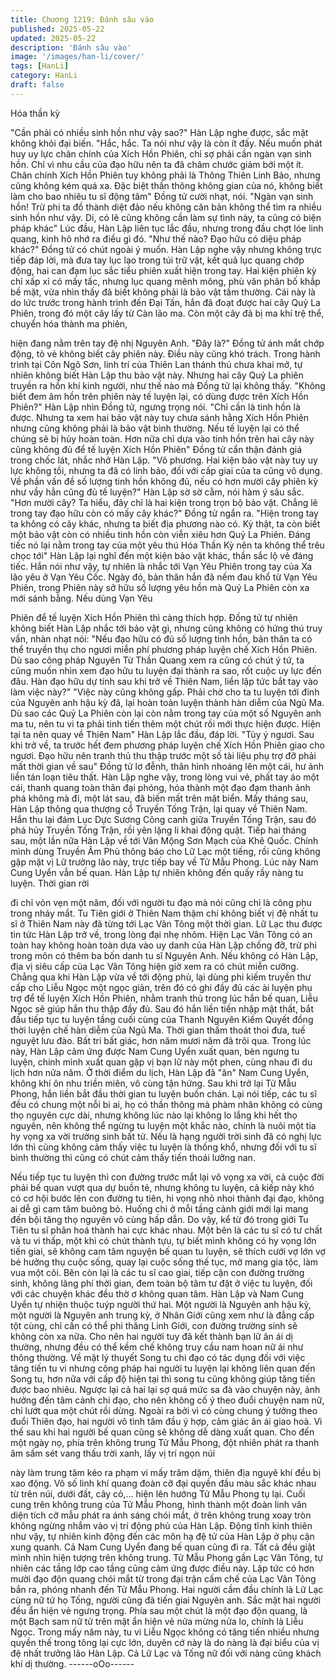 ```yaml
---
title: Chương 1219: Đánh sâu vào
published: 2025-05-22
updated: 2025-05-22
description: 'Đánh sâu vào'
image: '/images/han-li/cover/'
tags: [HanLi]
category: HanLi
draft: false
---
```


Hóa thần kỳ

"Cần phải có nhiều sinh hồn như vậy sao?" Hàn Lập nghe được,
sắc mặt không khỏi đại biến.
"Hắc, hắc. Ta nói như vậy là còn ít đấy. Nếu muốn phát huy uy lực
chân chính của Xích Hồn Phiên, chỉ sợ phải cần ngàn vạn sinh
hồn. Chỉ vì nhu cầu của đạo hữu nên ta đã châm chước giảm bới
một ít. Chân chính Xích Hồn Phiên tuy không phải là Thông Thiên
Linh Bảo, nhưng cũng không kém quá xa. Đặc biệt thần thông
không gian của nó, không biết làm cho bao nhiêu tu sĩ động tâm"
Đồng tử cười nhạt, nói.
"Ngàn vạn sinh hồn! Trừ phi ta đồ thành diệt đảo nếu không căn
bản không thể tìm ra nhiều sinh hồn như vậy. Di, có lẽ cũng không
cần làm sự tình này, ta cũng có biện pháp khác" Lúc đầu, Hàn
Lập liên tục lắc đầu, nhưng trong đầu chợt lóe linh quang, kinh hô
nhớ ra điều gì đó.
"Như thế nào? Đạo hữu có diệu pháp khác?" Đồng tử có chút
ngoài ý muốn.
Hàn Lập nghe vậy nhưng không trực tiếp đáp lời, mà đưa tay lục
lạo trong túi trữ vật, kết quả lục quang chớp động, hai can đạm
lục sắc tiểu phiên xuất hiện trong tay.
Hai kiện phiên kỳ chỉ xấp xỉ có mấy tấc, nhưng lục quang mênh
mông, phù văn phân bố khắp bề mặt, vừa nhìn thấy đã biết không
phải là bảo vật tầm thường.
Cái này là do lức trước trong hành trình đến Đại Tấn, hắn đã đoạt
được hai cây Quỷ La Phiên, trong đó một cây lấy từ Càn lão ma.
Còn một cây đã bị ma khí trệ thể, chuyển hóa thành ma phiên,

hiện đang nằm trên tay đệ nhị Nguyên Anh.
"Đây là?"
Đồng tử ánh mắt chớp động, tỏ vẻ không biết cây phiên này. Điều
này cũng khó trách. Trong hành trình tại Côn Ngô Sơn, linh trí của
Thiên Lan thánh thú chưa khai mở, tự nhiên không biết Hàn Lập
thu bảo vật này. Nhưng hai cây Quỷ La phiên truyền ra hồn khí
kinh người, như thế nào mà Đồng tử lại không thấy.
"Không biết đem âm hồn trên phiên này tế luyện lại, có dùng được
trên Xích Hồn Phiên?" Hàn Lập nhìn Đồng tử, ngưng trọng nói.
"Chỉ cần là tinh hồn là được. Nhưng ta xem hai bảo vật này tuy
chưa sánh hằng Xích Hồn Phiên nhưng cũng không phải là bảo
vật bình thường. Nếu tế luyện lại có thể chúng sẽ bị hủy hoàn
toàn. Hơn nữa chỉ dựa vào tinh hồn trên hai cây này cũng không
đủ để tế luyện Xích Hồn Phiên" Đồng tử cẩn thận đánh giá trong
chốc lát, nhắc nhở Hàn Lập.
"Vô phương. Hai kiện bảo vật này tuy uy lực không tồi, nhưng ta
đã có linh bảo, đối với cấp giai của ta cũng vô dụng. Về phần vấn
đề số lượng tinh hồn không đủ, nếu có hơn mười cây phiên kỳ
như vầy hẳn cũng đủ tế luyện?" Hàn Lập sờ sờ cằm, nói hàm ý
sâu sắc.
"Hơn mười cây? Ta hiểu, đây chỉ là hai kiện trong trọn bộ bảo vật.
Chẳng lẽ trong tay đạo hữu còn có mấy cây khác?" Đồng tử ngẩn
ra.
"Hiện trong tay ta không có cây khác, nhưng ta biết địa phương
nào có. Kỳ thật, ta còn biết một bảo vật còn có nhiều tinh hồn còn
viễn xiêu hơn Quỷ La Phiên. Đáng tiếc nó lại nằm trong tay của
một yêu thú Hóa Thần Kỳ nên ta không thể trêu chọc tới" Hàn Lập
lại nghĩ đến một kiện bảo vật khác, thần sắc lộ vẻ đáng tiếc.
Hắn nói như vậy, tự nhiên là nhắc tới Vạn Yêu Phiên trong tay
của Xa lão yêu ở Vạn Yêu Cốc. Ngày đó, bản thân hắn đã nếm
đau khổ từ Vạn Yêu Phiên, trong Phiên này sở hữu số lượng yêu
hồn mà Quỷ La Phiên còn xa mới sánh bằng. Nếu dùng Vạn Yêu

Phiên để tế luyện Xích Hồn Phiên thì càng thích hợp.
Đồng tử tự nhiên không biết Hàn Lập nhắc tới bảo vật gì, nhưng
cũng không có hứng thú truy vấn, nhàn nhạt nói:
"Nếu đạo hữu có đủ số lượng tinh hồn, bản thân ta có thể truyền
thụ cho ngươi miễn phí phương pháp luyện chế Xích Hồn Phiên.
Dù sao công pháp Nguyên Từ Thần Quang xem ra cũng có chút ý
tứ, ta cũng muốn nhìn xem đạo hữu tu luyện đại thành ra sao, rốt
cuộc uy lực đến đâu. Hàn đạo hữu dự tính sau khi trở về Thiên
Nam, liền lập tức bắt tay vào làm việc này?"
"Việc này cũng không gấp. Phải chờ cho ta tu luyện tới đỉnh của
Nguyên anh hậu kỳ đã, lại hoàn toàn luyện thành hàn diễm của
Ngũ Ma. Dù sao các Quỷ La Phiên còn lại còn nằm trong tay của
một số Nguyên anh ma tu, nên tu vi ta phải tinh tiến thêm một
chút rồi mới thực hiện được. Hiện tại ta nên quay về Thiên Nam"
Hàn Lập lắc đầu, đáp lời.
"Tùy ý ngươi. Sau khi trở về, ta trước hết đem phương pháp luyện
chế Xích Hồn Phiên giao cho ngươi. Đạo hữu nên tranh thủ thu
thập trước một số tài liệu phụ trợ đỡ phải mất thời gian về sau"
Đồng tử lơ đễnh, thân hình nhoáng lên một cái, hư ảnh liền tán
loạn tiêu thất.
Hàn Lập nghe vậy, trong lòng vui vẻ, phất tay áo một cái, thanh
quang toàn thân đại phóng, hóa thành một đạo đạm thanh ảnh
phá không mà đi, một lát sau, đã biến mất trên mặt biển. Mấy
tháng sau, Hàn Lập thông qua thượng cổ Truyền Tống Trận, lại
quay về Thiên Nam.
Hắn thu lại đám Lục Dực Sương Công canh giữa Truyền Tống
Trận, sau đó phá hủy Truyền Tống Trận, rồi yên lặng li khai động
quật. Tiếp hai tháng sau, một lần nữa Hàn Lập về tới Vân Mộng
Sơn Mạch của Khê Quốc. Chính mình dùng Truyền Âm Phù
thông báo cho Lữ Lạc một tiếng, rồi cũng không gặp mặt vị Lữ
trưởng lão này, trực tiếp bay về Tử Mẫu Phong. Lúc này Nam
Cung Uyển vẫn bế quan.
Hàn Lập tự nhiên không đến quấy rầy nàng tu luyện. Thời gian rời

đi chỉ vỏn vẹn một năm, đối với người tu đạo mà nói cũng chỉ là
công phu trong nháy mắt.
Tu Tiên giới ở Thiên Nam thậm chí không biết vị đệ nhất tu sĩ ở
Thiên Nam này đã từng tới Lạc Vân Tông một thời gian. Lữ Lạc
thu được tin tức Hàn Lập trở về, trong lòng đại nhẹ nhõm. Hiện
Lạc Vân Tông có an toàn hay không hoàn toàn dựa vào uy danh
của Hàn Lập chống đỡ, trừ phi trong môn có thêm ba bốn danh tu
sĩ Nguyên Anh. Nếu không có Hàn Lập, địa vị siêu cấp của Lạc
Vân Tông hiện giờ xem ra có chút miễn cưỡng.
Chẳng qua khi Hàn Lập vừa về tới động phủ, lại dùng phi kiếm
truyền thư cấp cho Liễu Ngọc một ngọc giản, trên đó có ghi đầy
đủ các ài luyện phụ trợ để tế luyện Xích Hồn Phiên, nhằm tranh
thủ trong lúc hắn bế quan, Liễu Ngọc sẽ giúp hắn thu thập đầy đủ.
Sau đó hắn liền tiến nhập mật thất, bắt đầu tiếp tục tu luyện tầng
cuối cùng của Thanh Nguyên Kiếm Quyết đồng thời luyện chế
hàn diễm của Ngũ Ma.
Thời gian thấm thoát thoi đưa, tuế nguyệt lưu đào. Bất tri bất giác,
hơn năm mươi năm đã trôi qua. Trong lúc này, Hàn Lập cảm ứng
được Nam Cung Uyển xuất quan, bèn ngưng tu luyện, chính
mình xuất quan gặp vị bạn lữ này một phen, cùng nhau đi du lịch
hơn nửa năm.
Ở thời điểm du lịch, Hàn Lập đã "ăn" Nam Cung Uyển, không khí
ôn nhu triền miên, vô cùng tận hứng. Sau khi trở lại Tử Mẫu
Phong, hắn liền bắt đầu thời gian tu luyện buồn chán.
Lại nói tiếp, các tu sĩ đều có chung một nỗi bi ai, họ có thần thông
mà phàm nhân không có cùng thọ nguyên cực dài, nhưng không
lúc nào lại không lo lắng khi hết thọ nguyên, nên không thể ngừng
tu luyện một khắc nào, chính là nuôi một tia hy vọng xa vời trường
sinh bất tử.
Nếu là hạng người trời sinh đã có nghị lực lớn thì cũng không
cảm thấy việc tu luyện là thống khổ, nhưng đối với tu sĩ bình
thường thì cũng có chút cảm thấy tiến thoái lưỡng nan.

Nếu tiếp tục tu luyện thì con đường trước mắt lại vô vọng xa vời,
cả cuộc đời phải bế quan vượt qua dự buồn tẻ, nhưng không tu
luyện, cả kiếp này khó có cơ hội bước lên con đường tu tiên, hi
vọng nhỏ nhoi thành đại đạo, không ai dễ gì cam tâm buông bỏ.
Huống chi ở mỗi tầng cảnh giới mới lại mang đến bội tăng thọ
nguyên vô cùng hấp dẫn.
Do vậy, kể từ đó trong giới Tu Tiên tu sĩ phân hoá thành hai cực
khác nhau. Một bên là các tu sĩ có tư chất và tu vi thấp, một khi có
chút thành tựu, tự biết mình không có hy vọng lớn tiến giai, sẽ
không cam tâm nguyện bế quan tu luyện, sẽ thích cưới vợ lớn vợ
bé hưởng thụ cuộc sống, quay lại cuộc sống thế tục, mở mang
gia tộc, làm vua một cõi.
Bên còn lại là các tu sĩ cao giai, tiếp cận con đường trường sinh,
không lãng phí thời gian, đem toàn bộ tâm tư đặt ở việc tu luyện,
đối với các chuyện khác đều thờ ơ không quan tâm.
Hàn Lập và Nam Cung Uyển tự nhiện thuộc tuýp người thứ hai.
Một người là Nguyên anh hậu kỳ, một người là Nguyên anh trung
kỳ, ở Nhân Giới cũng xem như là đẳng cấp tột cùng, chỉ cần có
thể phi thăng Linh Giới, con đường trường sinh sẽ không còn xa
nữa.
Cho nên hai người tuy đã kết thành bạn lữ ân ái dị thường, nhưng
đều có thể kềm chế không truy cầu nam hoan nữ ái như thông
thường.
Về mặt lý thuyết Song tu chi đạo có tác dụng đối với việc tăng tiến
tu vi nhưng công pháp hai người tu luyện lại không liên quan đến
Song tu, hơn nữa với cấp độ hiện tại thì song tu cũng không giúp
tăng tiến được bao nhiêu. Ngược lại cả hai lại sợ quá mức sa đà
vào chuyện này, ảnh hưởng đến tâm cảnh chi đạo, cho nên không
cố ý theo đuổi chuyện nam nữ, chỉ lướt qua một chút rồi dừng.
Ngoài ra bởi vì có cùng chung ý tưởng theo đuổi Thiên đạo, hai
người vô tình tâm đầu ý hợp, cảm giác ân ái giao hoà. Vì thế sau
khi hai người bế quan cũng sẽ không dễ dàng xuất quan. Cho
đến một ngày nọ, phía trên không trung Tử Mẫu Phong, đột nhiên
phát ra thanh âm sấm sét vang thấu trời xanh, lấy vị trí ngọn núi

này làm trung tâm kéo ra phạm vi mấy trăm dặm, thiên địa nguyê
khí đều bị xao động.
Vô số linh khí quang đoàn cỡ đại quyền đầu màu sắc khác nhau
từ trên núi, dưới đất, cây cỏ,… hiện lên hướng Tử Mẫu Phong tụ
lại. Cuối cung trên không trung của Tử Mẫu Phong, hình thành
một đoàn linh vân diện tích cỡ mẫu phát ra ánh sáng chói mắt, ở
trên không trung xoay tròn không ngừng nhắm vào vị trí động phủ
của Hàn Lập.
Động tĩnh kinh thiên như vậy, tự nhiên kinh động đến các môn hạ
đệ tử của Hàn Lập ở phụ cận xung quanh. Cả Nam Cung Uyển
đang bế quan cũng đi ra. Tất cả đều giật mình nhìn hiện tượng
trên không trung.
Tử Mẫu Phong gần Lạc Vân Tông, tự nhiên các tầng lớp cao tầng
cũng cảm ứng được điều này. Lập tức có hơn mười đạo độn
quang chói mắt từ trong đại trận cấm chế của Lạc Vân Tông bắn
ra, phóng nhanh đến Tử Mẫu Phong.
Hai người cầm đầu chính là Lữ Lạc cùng nữ tử họ Tống, người
cũng đã tiến giai Nguyên anh. Sắc mặt hai người đều ẩn hiện vẻ
ngưng trọng. Phía sau một chút là một đạo độn quang, là một
Bạch sam nữ tử trên mặt ẩn hiện vẻ nửa mừng nửa lo, chính là
Liễu Ngọc.
Trong mấy năm này, tu vi Liễu Ngọc không có tăng tiến nhiều
nhưng quyền thế trong tông lại cực lớn, duyên cớ này là do nàng
là đại biểu của vị đệ nhất trưởng lão Hàn Lập.
Cả Lữ Lạc và Tống nữ đối với nàng cũng khách khí dị thường.
------oOo------
